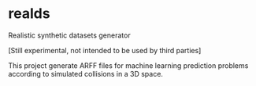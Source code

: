 # realds
Realistic synthetic datasets generator

[Still experimental, not intended to be used by third parties]

This project generate ARFF files for machine learning prediction problems according to simulated collisions in a 3D space.
